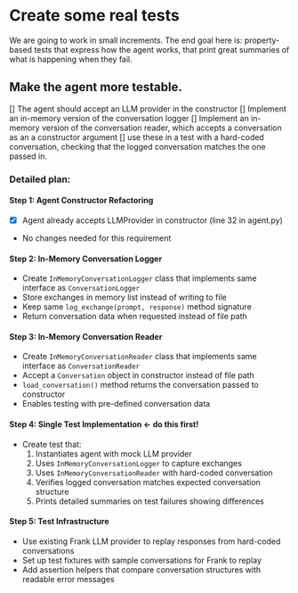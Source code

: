 # Create some real tests

We are going to work in small increments.
The end goal here is: property-based tests that express how the agent works, that print great summaries of what is happening when they fail.

## Make the agent more testable.

[] The agent should accept an LLM provider in the constructor
[] Implement an in-memory version of the conversation logger
[] Implement an in-memory version of the conversation reader, which accepts a conversation as an a constructor argument
[] use these in a test with a hard-coded conversation, checking that the logged conversation matches the one passed in.

### Detailed plan:

#### Step 1: Agent Constructor Refactoring 
- [x] Agent already accepts LLMProvider in constructor (line 32 in agent.py)
- No changes needed for this requirement

#### Step 2: In-Memory Conversation Logger
- Create `InMemoryConversationLogger` class that implements same interface as `ConversationLogger`
- Store exchanges in memory list instead of writing to file
- Keep same `log_exchange(prompt, response)` method signature
- Return conversation data when requested instead of file path

#### Step 3: In-Memory Conversation Reader  
- Create `InMemoryConversationReader` class that implements same interface as `ConversationReader`
- Accept a `Conversation` object in constructor instead of file path
- `load_conversation()` method returns the conversation passed to constructor
- Enables testing with pre-defined conversation data

#### Step 4: Single Test Implementation ← do this first!
- Create test that:
  1. Instantiates agent with mock LLM provider
  2. Uses `InMemoryConversationLogger` to capture exchanges
  3. Uses `InMemoryConversationReader` with hard-coded conversation
  4. Verifies logged conversation matches expected conversation structure
  5. Prints detailed summaries on test failures showing differences

#### Step 5: Test Infrastructure
- Use existing Frank LLM provider to replay responses from hard-coded conversations
- Set up test fixtures with sample conversations for Frank to replay
- Add assertion helpers that compare conversation structures with readable error messages